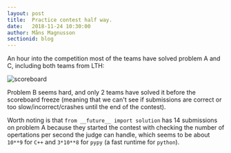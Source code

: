 ```yaml
---
layout: post
title:  Practice contest half way.
date:   2018-11-24 10:30:00
author: Måns Magnusson
sectionid: blog
---
```


An hour into the competition most of the teams have solved problem A and C, including both teams from LTH:

![scoreboard]({{site.baseurl}}/assets/imgs/181124/scoreboard-1h.jpg)

Problem B seems hard, and only 2 teams have solved it before the scoreboard freeze (meaning that we can't see if submissions are correct or too slow/incorrect/crashes until the end of the contest).

Worth noting is that `from __future__ import solution` has 14 submissions on problem A because they started the contest with checking the number of opertations per second the judge can handle, which seems to be about `10**9` for `C++` and `3*10**8` for `pypy` (a fast runtime for `python`).
